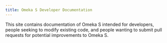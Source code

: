 ```yaml
---
title: Omeka S Developer Documentation
---
```


This site contains documentation of Omeka S intended for developers, people seeking to modify existing code, and people wanting to submit pull requests for potential improvements to Omeka S.
